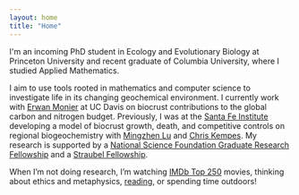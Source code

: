 ```yaml
---
layout: home
title: "Home"
---
```

I'm an incoming PhD student in Ecology and Evolutionary Biology at Princeton University and recent graduate of Columbia University, where I studied Applied Mathematics. 

I aim to use tools rooted in mathematics and computer science to investigate life in its changing geochemical environment. I currently work with [Erwan Monier](https://lawr.ucdavis.edu/people/faculty/monier-erwan) at UC Davis on biocrust contributions to the global carbon and nitrogen budget. Previously, I was at the [Santa Fe Institute](https://www.santafe.edu/) developing a model of biocrust growth, death, and competitive controls on regional biogeochemistry with [Mingzhen Lu](https://www.mingzhenlu-lab.com/) and [Chris Kempes](https://www.santafe.edu/people/profile/chris-kempes). My research is supported by a [National Science Foundation Graduate Research Fellowship](https://www.nsfgrfp.org/) and a [Straubel Fellowship](https://www.straubelfoundation.org/straubelfellows).

When I’m not doing research, I’m watching [IMDb Top 250](https://www.imdb.com/user/ur130076546/?ref_=nv_usr_prof_2) movies, thinking about ethics and metaphysics, [reading](https://www.goodreads.com/user/show/145758547-shloka), or spending time outdoors!

